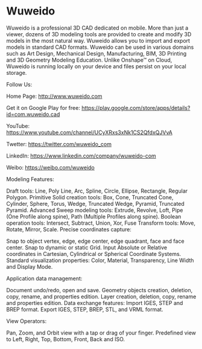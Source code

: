 # Wuweido

Wuweido is a professional 3D CAD dedicated on mobile. More than just a viewer, dozens of 3D modeling tools are provided to create and modify 3D models in the most natural way. Wuweido allows you to import and export models in standard CAD formats. Wuweido can be used in various domains such as Art Design, Mechanical Design, Manufacturing, BIM, 3D Printing and 3D Geometry Modeling Education. Unlike Onshape™ on Cloud, Wuweido is running locally on your device and files persist on your local storage.

Follow Us:

Home Page: http://www.wuweido.com

Get it on Google Play for free: https://play.google.com/store/apps/details?id=com.wuweido.cad

YouTube: https://www.youtube.com/channel/UCyXRxs3xNk1CS2QfdxQJVvA

Twetter: https://twitter.com/wuweido_com

LinkedIn: https://www.linkedin.com/company/wuweido-com

Weibo: https://weibo.com/wuweido

Modeling Features:

Draft tools: Line, Poly Line, Arc, Spline, Circle, Ellipse, Rectangle, Regular Polygon.
Primitive Solid creation tools: Box, Cone, Truncated Cone, Cylinder, Sphere, Torus, Wedge, Truncated Wedge, Pyramid, Truncated Pyramid.
Advanced Sweep modeling tools: Extrude, Revolve, Loft, Pipe (One Profile along spine), Path (Multiple Profiles along spine).
Boolean operation tools: Intersect, Subtract, Union, Xor, Fuse
Transform tools: Move, Rotate, Mirror, Scale.
Precise coordinates capture:

Snap to object vertex, edge, edge center, edge quadrant, face and face center.
Snap to dynamic or static Grid.
Input Absolute or Relative coordinates in Cartesian, Cylindrical or Spherical Coordinate Systems.
Standard visualization properties: Color, Material, Transparency, Line Width and Display Mode.

Application data management:

Document undo/redo, open and save.
Geometry objects creation, deletion, copy, rename, and properties edition.
Layer creation, deletion, copy, rename and properties edition.
Data exchange features: Import IGES, STEP and BREP format. Export IGES, STEP, BREP, STL, and VRML format.

View Operators:

Pan, Zoom, and Orbit view with a tap or drag of your finger.
Predefined view to Left, Right, Top, Bottom, Front, Back and ISO.
